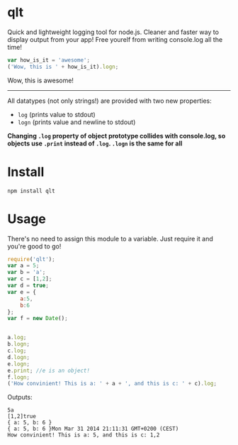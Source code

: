 qlt
===

Quick and lightweight logging tool for node.js. Cleaner and faster way to display output from your app! Free yourelf from writing console.log all the time!

```javascript
var how_is_it = 'awesome';
('Wow, this is ' + how_is_it).logn;
```

Wow, this is awesome!

---

All datatypes (not only strings!) are provided with two new properties:

* ```log``` (prints value to stdout)
* ```logn``` (prints value and newline to stdout)

**Changing ```.log``` property of object prototype collides with console.log, so objects use ```.print``` instead of ```.log```. ```.logn``` is the same for all**

Install
===

```
npm install qlt
```

Usage
===

There's no need to assign this module to a variable. Just require it and you're good to go!

```javascript
require('qlt');
var a = 5;
var b = 'a';
var c = [1,2];
var d = true;
var e = {
    a:5,
    b:6
};
var f = new Date();


a.log;
b.logn;
c.log;
d.logn;
e.logn;
e.print; //e is an object!
f.logn;
('How convinient! This is a: ' + a + ', and this is c: ' + c).log;
```

Outputs:

```
5a
[1,2]true
{ a: 5, b: 6 }
{ a: 5, b: 6 }Mon Mar 31 2014 21:11:31 GMT+0200 (CEST)
How convinient! This is a: 5, and this is c: 1,2
```
